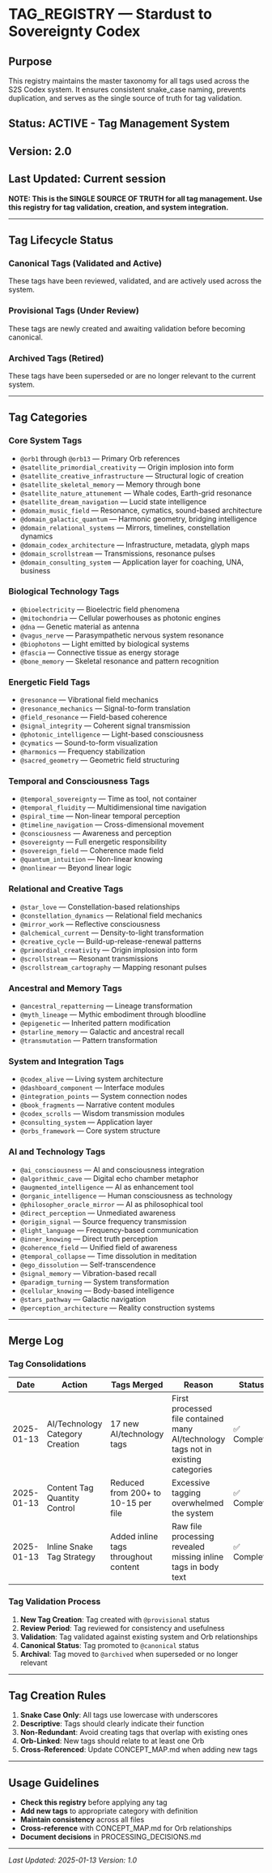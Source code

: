 # TAG_REGISTRY — Stardust to Sovereignty Codex

## Purpose
This registry maintains the master taxonomy for all tags used across the S2S Codex system. It ensures consistent snake_case naming, prevents duplication, and serves as the single source of truth for tag validation.

## Status: ACTIVE - Tag Management System
## Version: 2.0
## Last Updated: Current session

**NOTE: This is the SINGLE SOURCE OF TRUTH for all tag management. Use this registry for tag validation, creation, and system integration.**

---

## Tag Lifecycle Status

### **Canonical Tags** (Validated and Active)
These tags have been reviewed, validated, and are actively used across the system.

### **Provisional Tags** (Under Review)
These tags are newly created and awaiting validation before becoming canonical.

### **Archived Tags** (Retired)
These tags have been superseded or are no longer relevant to the current system.

---

## Tag Categories

### Core System Tags
- `@orb1` through `@orb13` — Primary Orb references
- `@satellite_primordial_creativity` — Origin implosion into form
- `@satellite_creative_infrastructure` — Structural logic of creation
- `@satellite_skeletal_memory` — Memory through bone
- `@satellite_nature_attunement` — Whale codes, Earth-grid resonance
- `@satellite_dream_navigation` — Lucid state intelligence
- `@domain_music_field` — Resonance, cymatics, sound-based architecture
- `@domain_galactic_quantum` — Harmonic geometry, bridging intelligence
- `@domain_relational_systems` — Mirrors, timelines, constellation dynamics
- `@domain_codex_architecture` — Infrastructure, metadata, glyph maps
- `@domain_scrollstream` — Transmissions, resonance pulses
- `@domain_consulting_system` — Application layer for coaching, UNA, business

### Biological Technology Tags
- `@bioelectricity` — Bioelectric field phenomena
- `@mitochondria` — Cellular powerhouses as photonic engines
- `@dna` — Genetic material as antenna
- `@vagus_nerve` — Parasympathetic nervous system resonance
- `@biophotons` — Light emitted by biological systems
- `@fascia` — Connective tissue as energy storage
- `@bone_memory` — Skeletal resonance and pattern recognition

### Energetic Field Tags
- `@resonance` — Vibrational field mechanics
- `@resonance_mechanics` — Signal-to-form translation
- `@field_resonance` — Field-based coherence
- `@signal_integrity` — Coherent signal transmission
- `@photonic_intelligence` — Light-based consciousness
- `@cymatics` — Sound-to-form visualization
- `@harmonics` — Frequency stabilization
- `@sacred_geometry` — Geometric field structuring

### Temporal and Consciousness Tags
- `@temporal_sovereignty` — Time as tool, not container
- `@temporal_fluidity` — Multidimensional time navigation
- `@spiral_time` — Non-linear temporal perception
- `@timeline_navigation` — Cross-dimensional movement
- `@consciousness` — Awareness and perception
- `@sovereignty` — Full energetic responsibility
- `@sovereign_field` — Coherence made field
- `@quantum_intuition` — Non-linear knowing
- `@nonlinear` — Beyond linear logic

### Relational and Creative Tags
- `@star_love` — Constellation-based relationships
- `@constellation_dynamics` — Relational field mechanics
- `@mirror_work` — Reflective consciousness
- `@alchemical_current` — Density-to-light transformation
- `@creative_cycle` — Build-up-release-renewal patterns
- `@primordial_creativity` — Origin implosion into form
- `@scrollstream` — Resonant transmissions
- `@scrollstream_cartography` — Mapping resonant pulses

### Ancestral and Memory Tags
- `@ancestral_repatterning` — Lineage transformation
- `@myth_lineage` — Mythic embodiment through bloodline
- `@epigenetic` — Inherited pattern modification
- `@starline_memory` — Galactic and ancestral recall
- `@transmutation` — Pattern transformation

### System and Integration Tags
- `@codex_alive` — Living system architecture
- `@dashboard_component` — Interface modules
- `@integration_points` — System connection nodes
- `@book_fragments` — Narrative content modules
- `@codex_scrolls` — Wisdom transmission modules
- `@consulting_system` — Application layer
- `@orbs_framework` — Core system structure

### AI and Technology Tags
- `@ai_consciousness` — AI and consciousness integration
- `@algorithmic_cave` — Digital echo chamber metaphor
- `@augmented_intelligence` — AI as enhancement tool
- `@organic_intelligence` — Human consciousness as technology
- `@philosopher_oracle_mirror` — AI as philosophical tool
- `@direct_perception` — Unmediated awareness
- `@origin_signal` — Source frequency transmission
- `@light_language` — Frequency-based communication
- `@inner_knowing` — Direct truth perception
- `@coherence_field` — Unified field of awareness
- `@temporal_collapse` — Time dissolution in meditation
- `@ego_dissolution` — Self-transcendence
- `@signal_memory` — Vibration-based recall
- `@paradigm_turning` — System transformation
- `@cellular_knowing` — Body-based intelligence
- `@stars_pathway` — Galactic navigation
- `@perception_architecture` — Reality construction systems

---

## Merge Log

### **Tag Consolidations**
| **Date** | **Action** | **Tags Merged** | **Reason** | **Status** |
|----------|------------|-----------------|------------|------------|
| 2025-01-13 | AI/Technology Category Creation | 17 new AI/technology tags | First processed file contained many AI/technology tags not in existing categories | ✅ Complete |
| 2025-01-13 | Content Tag Quantity Control | Reduced from 200+ to 10-15 per file | Excessive tagging overwhelmed the system | ✅ Complete |
| 2025-01-13 | Inline Snake Tag Strategy | Added inline tags throughout content | Raw file processing revealed missing inline tags in body text | ✅ Complete |

### **Tag Validation Process**
1. **New Tag Creation**: Tag created with `@provisional` status
2. **Review Period**: Tag reviewed for consistency and usefulness
3. **Validation**: Tag validated against existing system and Orb relationships
4. **Canonical Status**: Tag promoted to `@canonical` status
5. **Archival**: Tag moved to `@archived` when superseded or no longer relevant

---

## Tag Creation Rules

1. **Snake Case Only**: All tags use lowercase with underscores
2. **Descriptive**: Tags should clearly indicate their function
3. **Non-Redundant**: Avoid creating tags that overlap with existing ones
4. **Orb-Linked**: New tags should relate to at least one Orb
5. **Cross-Referenced**: Update CONCEPT_MAP.md when adding new tags

---

## Usage Guidelines

- **Check this registry** before applying any tag
- **Add new tags** to appropriate category with definition
- **Maintain consistency** across all files
- **Cross-reference** with CONCEPT_MAP.md for Orb relationships
- **Document decisions** in PROCESSING_DECISIONS.md

---

*Last Updated: 2025-01-13*
*Version: 1.0*

